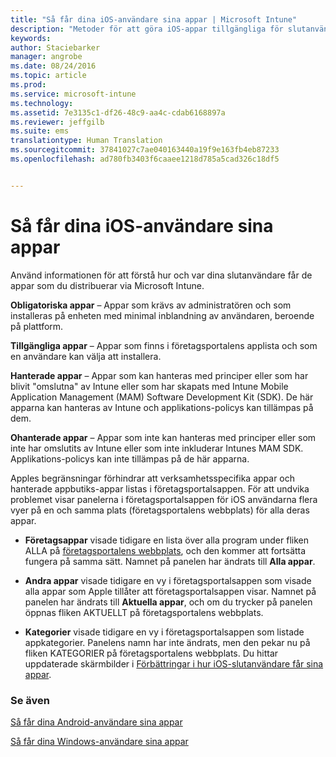```yaml
---
title: "Så får dina iOS-användare sina appar | Microsoft Intune"
description: "Metoder för att göra iOS-appar tillgängliga för slutanvändare"
keywords: 
author: Staciebarker
manager: angrobe
ms.date: 08/24/2016
ms.topic: article
ms.prod: 
ms.service: microsoft-intune
ms.technology: 
ms.assetid: 7e3135c1-df26-48c9-aa4c-cdab6168897a
ms.reviewer: jeffgilb
ms.suite: ems
translationtype: Human Translation
ms.sourcegitcommit: 37841027c7ae040163440a19f9e163fb4eb87233
ms.openlocfilehash: ad780fb3403f6caaee1218d785a5cad326c18df5


---
```



# Så får dina iOS-användare sina appar

Använd informationen för att förstå hur och var dina slutanvändare får de appar som du distribuerar via Microsoft Intune.

**Obligatoriska appar** – Appar som krävs av administratören och som installeras på enheten med minimal inblandning av användaren, beroende på plattform.

**Tillgängliga appar** – Appar som finns i företagsportalens applista och som en användare kan välja att installera.

**Hanterade appar** – Appar som kan hanteras med principer eller som har blivit "omslutna" av Intune eller som har skapats med Intune Mobile Application Management (MAM) Software Development Kit (SDK). De här apparna kan hanteras av Intune och applikations-policys kan tillämpas på dem.

**Ohanterade appar** – Appar som inte kan hanteras med principer eller som inte har omslutits av Intune eller som inte inkluderar Intunes MAM SDK. Applikations-policys kan inte tillämpas på de här apparna.

Apples begränsningar förhindrar att verksamhetsspecifika appar och hanterade appbutiks-appar listas i företagsportalsappen. För att undvika problemet visar panelerna i företagsportalsappen för iOS användarna flera vyer på en och samma plats (företagsportalens webbplats) för alla deras appar.

- **Företagsappar** visade tidigare en lista över alla program under fliken ALLA på [företagsportalens webbplats](http://portal.manage.microsoft.com), och den kommer att fortsätta fungera på samma sätt. Namnet på panelen har ändrats till **Alla appar**.

- **Andra appar** visade tidigare en vy i företagsportalsappen som visade alla appar som Apple tillåter att företagsportalsappen visar. Namnet på panelen har ändrats till **Aktuella appar**, och om du trycker på panelen öppnas fliken AKTUELLT på företagsportalens webbplats.

-  **Kategorier** visade tidigare en vy i företagsportalsappen som listade appkategorier. Panelens namn har inte ändrats, men den pekar nu på fliken KATEGORIER på företagsportalens webbplats.
Du hittar uppdaterade skärmbilder i [Förbättringar i hur iOS-slutanvändare får sina appar](https://gallery.technet.microsoft.com/Improvements-in-how-iOS-d1104186).



### Se även
[Så får dina Android-användare sina appar](how-your-android-users-get-their-apps.md)

[Så får dina Windows-användare sina appar](how-your-windows-users-get-their-apps.md)



<!--HONumber=Oct16_HO2-->


